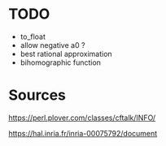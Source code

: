 
# TODO

* to_float
* allow negative a0 ?
* best rational approximation
* bihomographic function

# Sources

  https://perl.plover.com/classes/cftalk/INFO/

  https://hal.inria.fr/inria-00075792/document
